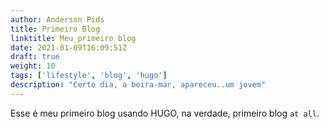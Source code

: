 ```yaml
---
author: Anderson Pids
title: Primeiro Blog
linktitle: Meu primeiro blog
date: 2021-01-09T16:09:51Z
draft: true
weight: 10
tags: ['lifestyle', 'blog', 'hugo']
description: "Certo dia, a beira-mar, apareceu..um jovem"
---
```


Esse é meu primeiro blog usando HUGO, na verdade, primeiro blog `at all`. 

